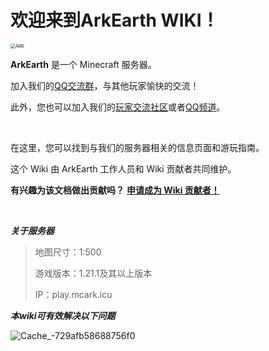 # 欢迎来到ArkEarth WIKI！

<img src="https://img-cdn.yvmou.cn/pigo/202412161851116.png" alt="ARK" style="zoom:50%;" />

**ArkEarth** 是一个 Minecraft 服务器。

加入我们的[QQ交流群](https://qm.qq.com/q/4RlXpBdwAM)，与其他玩家愉快的交流！

此外，您也可以加入我们的[玩家交流社区](https://bbs.mcark.icu)或者[QQ频道](https://pd.qq.com/s/72zw08lfl)。

 <br>

在这里，您可以找到与我们的服务器相关的信息页面和游玩指南。

这个 Wiki 由 ArkEarth 工作人员和 Wiki 贡献者共同维护。

**有兴趣为该文档做出贡献吗？** [**申请成为 Wiki 贡献者！**](/WIKI贡献.md)

 <br>

***关于服务器***

> 地图尺寸：1:500
>
> 游戏版本：1.21.1及其以上版本
>
> IP：play.mcark.icu

 

***本wiki可有效解决以下问题***

![Cache_-729afb58688756f0](https://img-cdn.yvmou.cn/pigo/202412182001488.jpg)
